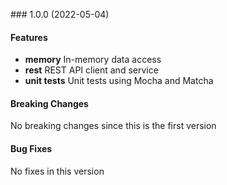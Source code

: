 <a name="1.0.0"></a> ### 1.0.0 (2022-05-04)

#### Features
* **memory** In-memory data access 
* **rest** REST API client and service
* **unit tests** Unit tests using Mocha and Matcha

#### Breaking Changes
No breaking changes since this is the first version

#### Bug Fixes
No fixes in this version

